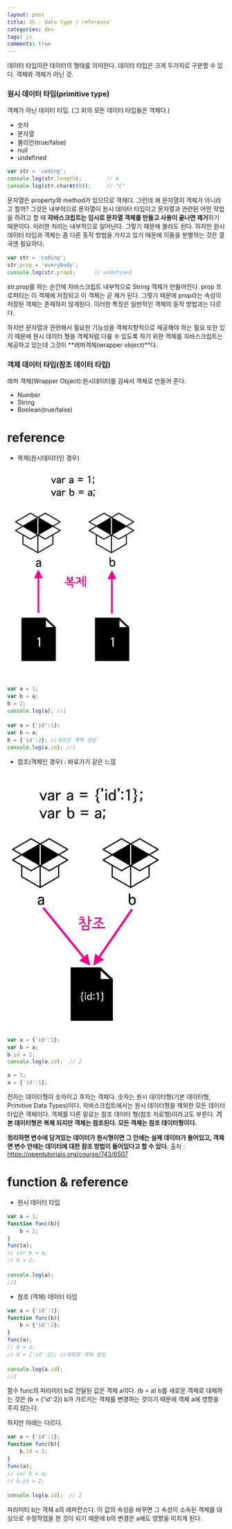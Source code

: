 ```yaml
---  
layout: post
title: JS - data type / reference`
categories: dev
tags: js
comments: true
---
```

데이터 타입이란 데이터의 형태를 의미한다. 데이터 타입은 크게 두가지로 구분할 수 있다. 객체와 객체가 아닌 것.

### 원시 데이터 타입(primitive type)
객체가 아닌 데이터 타입. (그 외의 모든 데이터 타입들은 객체다.)
- 숫자
- 문자열
- 불리언(true/false)
- null
- undefined

```javascript
var str = 'coding';
console.log(str.length);        // 6
console.log(str.charAt(0));     // "C"
```

문자열은 property와 method가 있으므로 객체다. 그런데 왜 문자열이 객체가 아니라고 할까? 그것은 내부적으로 문자열이 원시 데이터 타입이고 문자열과 관련된 어떤 작업을 하려고 할 때 **자바스크립트는 임시로 문자열 객체를 만들고 사용이 끝나면 제거**하기 때문이다. 이러한 처리는 내부적으로 일어난다. 그렇기 때문에 몰라도 된다. 하지만 원시 데이터 타입과 객체는 좀 다른 동작 방법을 가지고 있기 때문에 이들을 분별하는 것은 결국엔 필요하다.

```javascript
var str = 'coding';
str.prop = 'everybody';
console.log(str.prop);      // undefined
```

str.prop를 하는 순간에 자바스크립트 내부적으로 String 객체가 만들어진다. prop 프로퍼티는 이 객체에 저장되고 이 객체는 곧 제거 된다. 그렇기 때문에 prop라는 속성이 저장된 객체는 존재하지 않게된다. 이러한 특징은 일반적인 객체의 동작 방법과는 다르다. 

하지만 문자열과 관련해서 필요한 기능성을 객체지향적으로 제공해야 하는 필요 또한 있기 때문에 원시 데이터 형을 객체처럼 다룰 수 있도록 하기 위한 객체를 자바스크립트는 제공하고 있는데 그것이 **레퍼객체(wrapper object)**다.

### 객체 데이터 타입(참조 데이터 타입)

래퍼 객체(Wrapper Object):원시데이터를 감싸서 객체로 만들어 준다.
- Number
- String
- Boolean(true/false)


# reference

- 복제(원시데이터인 경우)

![](/assets/img/post/2020-11-29-11-37-57.png)

```javascript
var a = 1;
var b = a;
b = 2;
console.log(a); //1

var a = {'id':1};
var b = a;
b = {'id':2}; //새로운 객체 생성
console.log(a.id); //1
```

- 참조(객체인 경우) : 바로가기 같은 느낌

![](/assets/img/post/2020-11-29-11-38-39.png)

```javascript
var a = {'id':1};
var b = a;
b.id = 2;
console.log(a.id);  // 2
```

```javascript
a = 1;
a = {'id':1};
```

전자는 데이터형이 숫자이고 후자는 객체다. 숫자는 원시 데이터형(기본 데이터형, Primitive Data Types)이다. 자바스크립트에서는 원시 데이터형을 제외한 모든 데이터 타입은 객체이다. 객체를 다른 말로는 참조 데이터 형(참조 자료형)이라고도 부른다. **기본 데이터형은 복제 되지만 객체는 참조된다. 모든 객체는 참조 데이터형이다.**

**정리하면 변수에 담겨있는 데이터가 원시형이면 그 안에는 실제 데이터가 들어있고, 객체면 변수 안에는 데이터에 대한 참조 방법이 들어있다고 할 수 있다.**
출처 : https://opentutorials.org/course/743/6507

# function & reference

- 원시 데이터 타입

```javascript
var a = 1;
function func(b){
    b = 2;
}
func(a);
// var b = a;
// b = 2;

console.log(a);
//1
```

- 참조 (객체) 데이터 타입

```javascript
var a = {'id':1};
function func(b){
    b = {'id':2};
}
func(a);
// b = a;
// b = {'id':2}; //새로운 객체 생성

console.log(a.id);
//1
```
함수 func의 파라미터 b로 전달된 값은 객체 a이다. (b = a) b를 새로운 객체로 대체하는 것은 (b = {'id':2}) b가 가르키는 객체를 변경하는 것이기 때문에 객체 a에 영향을 주지 않는다.

하지만 아래는 다르다.

```javascript
var a = {'id':1};
function func(b){
    b.id = 2;
}
func(a);
// var b = a;
// b.id = 2;

console.log(a.id);  // 2
```
파라미터 b는 객체 a의 레퍼런스다. 이 값의 속성을 바꾸면 그 속성이 소속된 객체를 대상으로 수정작업을 한 것이 되기 때문에 b의 변경은 a에도 영향을 미치게 된다. 